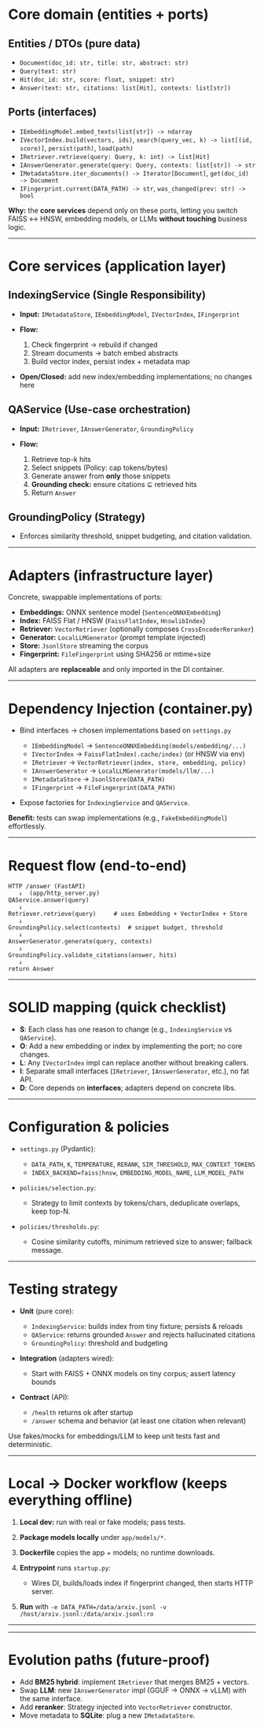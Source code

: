 
# Core domain (entities + ports)

## Entities / DTOs (pure data)

* `Document(doc_id: str, title: str, abstract: str)`
* `Query(text: str)`
* `Hit(doc_id: str, score: float, snippet: str)`
* `Answer(text: str, citations: list[Hit], contexts: list[str])`

## Ports (interfaces)

* `IEmbeddingModel.embed_texts(list[str]) -> ndarray`
* `IVectorIndex.build(vectors, ids)`, `search(query_vec, k) -> list[(id, score)]`, `persist(path)`, `load(path)`
* `IRetriever.retrieve(query: Query, k: int) -> list[Hit]`
* `IAnswerGenerator.generate(query: Query, contexts: list[str]) -> str`
* `IMetadataStore.iter_documents() -> Iterator[Document]`, `get(doc_id) -> Document`
* `IFingerprint.current(DATA_PATH) -> str`, `was_changed(prev: str) -> bool`

**Why:** the **core services** depend only on these ports, letting you switch FAISS ↔ HNSW, embedding models, or LLMs **without touching** business logic.

---

# Core services (application layer)

## IndexingService (Single Responsibility)

* **Input:** `IMetadataStore`, `IEmbeddingModel`, `IVectorIndex`, `IFingerprint`
* **Flow:**

  1. Check fingerprint → rebuild if changed
  2. Stream documents → batch embed abstracts
  3. Build vector index, persist index + metadata map
* **Open/Closed:** add new index/embedding implementations; no changes here

## QAService (Use-case orchestration)

* **Input:** `IRetriever`, `IAnswerGenerator`, `GroundingPolicy`
* **Flow:**

  1. Retrieve top-k hits
  2. Select snippets (Policy: cap tokens/bytes)
  3. Generate answer from **only** those snippets
  4. **Grounding check:** ensure citations ⊆ retrieved hits
  5. Return `Answer`

## GroundingPolicy (Strategy)

* Enforces similarity threshold, snippet budgeting, and citation validation.

---

# Adapters (infrastructure layer)

Concrete, swappable implementations of ports:

* **Embeddings:** ONNX sentence model (`SentenceONNXEmbedding`)
* **Index:** FAISS Flat / HNSW (`FaissFlatIndex`, `HnswlibIndex`)
* **Retriever:** `VectorRetriever` (optionally composes `CrossEncoderReranker`)
* **Generator:** `LocalLLMGenerator` (prompt template injected)
* **Store:** `JsonlStore` streaming the corpus
* **Fingerprint:** `FileFingerprint` using SHA256 or mtime+size

All adapters are **replaceable** and only imported in the DI container.

---

# Dependency Injection (container.py)

* Bind interfaces → chosen implementations based on `settings.py`

  * `IEmbeddingModel` → `SentenceONNXEmbedding(models/embedding/...)`
  * `IVectorIndex` → `FaissFlatIndex(.cache/index)` (or HNSW via env)
  * `IRetriever` → `VectorRetriever(index, store, embedding, policy)`
  * `IAnswerGenerator` → `LocalLLMGenerator(models/llm/...)`
  * `IMetadataStore` → `JsonlStore(DATA_PATH)`
  * `IFingerprint` → `FileFingerprint(DATA_PATH)`
* Expose factories for `IndexingService` and `QAService`.

**Benefit:** tests can swap implementations (e.g., `FakeEmbeddingModel`) effortlessly.

---

# Request flow (end-to-end)

```
HTTP /answer (FastAPI)
   ↓  (app/http_server.py)
QAService.answer(query)
   ↓
Retriever.retrieve(query)     # uses Embedding + VectorIndex + Store
   ↓
GroundingPolicy.select(contexts)  # snippet budget, threshold
   ↓
AnswerGenerator.generate(query, contexts)
   ↓
GroundingPolicy.validate_citations(answer, hits)
   ↓
return Answer
```

---

# SOLID mapping (quick checklist)

* **S**: Each class has one reason to change (e.g., `IndexingService` vs `QAService`).
* **O**: Add a new embedding or index by implementing the port; no core changes.
* **L**: Any `IVectorIndex` impl can replace another without breaking callers.
* **I**: Separate small interfaces (`IRetriever`, `IAnswerGenerator`, etc.), no fat API.
* **D**: Core depends on **interfaces**; adapters depend on concrete libs.

---

# Configuration & policies

* `settings.py` (Pydantic):

  * `DATA_PATH`, `K`, `TEMPERATURE`, `RERANK`, `SIM_THRESHOLD`, `MAX_CONTEXT_TOKENS`
  * `INDEX_BACKEND=faiss|hnsw`, `EMBEDDING_MODEL_NAME`, `LLM_MODEL_PATH`
* `policies/selection.py`:

  * Strategy to limit contexts by tokens/chars, deduplicate overlaps, keep top-N.
* `policies/thresholds.py`:

  * Cosine similarity cutoffs, minimum retrieved size to answer; fallback message.

---

# Testing strategy

* **Unit** (pure core):

  * `IndexingService`: builds index from tiny fixture; persists & reloads
  * `QAService`: returns grounded `Answer` and rejects hallucinated citations
  * `GroundingPolicy`: threshold and budgeting
* **Integration** (adapters wired):

  * Start with FAISS + ONNX models on tiny corpus; assert latency bounds
* **Contract** (API):

  * `/health` returns ok after startup
  * `/answer` schema and behavior (at least one citation when relevant)

Use fakes/mocks for embeddings/LLM to keep unit tests fast and deterministic.

---

# Local → Docker workflow (keeps everything offline)

1. **Local dev:** run with real or fake models; pass tests.
2. **Package models locally** under `app/models/*`.
3. **Dockerfile** copies the app + models; no runtime downloads.
4. **Entrypoint** runs `startup.py`:

   * Wires DI, builds/loads index if fingerprint changed, then starts HTTP server.
5. **Run** with `-e DATA_PATH=/data/arxiv.jsonl -v /host/arxiv.jsonl:/data/arxiv.jsonl:ro`

---



---

# Evolution paths (future-proof)

* Add **BM25 hybrid**: implement `IRetriever` that merges BM25 + vectors.
* Swap **LLM**: new `IAnswerGenerator` impl (GGUF → ONNX → vLLM) with the same interface.
* Add **reranker**: Strategy injected into `VectorRetriever` constructor.
* Move metadata to **SQLite**: plug a new `IMetadataStore`.

